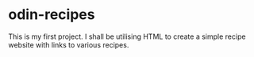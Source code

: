 # odin-recipes
This is my first project. I shall be utilising HTML to create a simple recipe website with links to various recipes.
